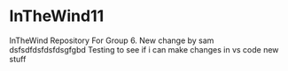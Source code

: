 # InTheWind11
InTheWind Repository For Group 6.
New change by sam
dsfsdfdsfdsfdsgfgbd
Testing to see if i can make changes in vs code
new stuff